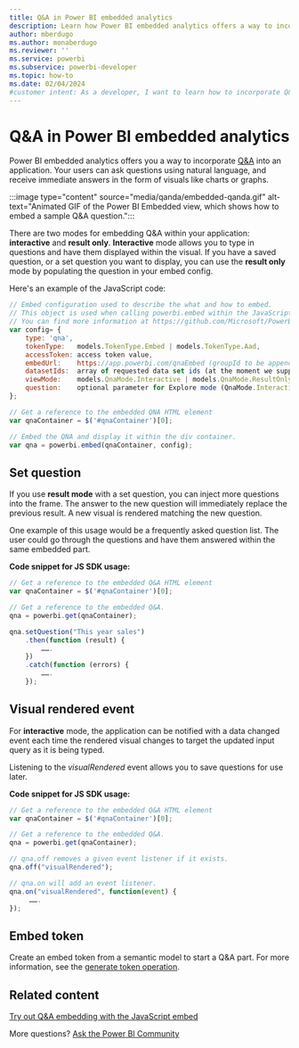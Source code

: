 ```yaml
---
title: Q&A in Power BI embedded analytics
description: Learn how Power BI embedded analytics offers a way to incorporate Q&A into an application and allow your users to ask questions using natural language.
author: mberdugo
ms.author: monaberdugo
ms.reviewer: ''
ms.service: powerbi
ms.subservice: powerbi-developer
ms.topic: how-to
ms.date: 02/04/2024
#customer intent: As a developer, I want to learn how to incorporate Q&A into my application using Power BI embedded analytics so I can write more interactive applications.
---
```


# Q&A in Power BI embedded analytics

Power BI embedded analytics offers you a way to incorporate [Q&A](pbi-glossary.md#qa) into an application. Your users can ask questions using natural language, and receive immediate answers in the form of visuals like charts or graphs.

:::image type="content" source="media/qanda/embedded-qanda.gif" alt-text="Animated GIF of the Power BI Embedded view, which shows how to embed a sample Q&A question.":::

There are two modes for embedding Q&A within your application: **interactive** and **result only**. **Interactive** mode allows you to type in questions and have them displayed within the visual. If you have a saved question, or a set question you want to display, you can use the **result only** mode by populating the question in your embed config.

Here's an example of the JavaScript code:

```javascript
// Embed configuration used to describe the what and how to embed.
// This object is used when calling powerbi.embed within the JavaScript API.
// You can find more information at https://github.com/Microsoft/PowerBI-JavaScript/wiki/Embed-Configuration-Details.
var config= {
    type: 'qna',
    tokenType:   models.TokenType.Embed | models.TokenType.Aad,
    accessToken: access token value,
    embedUrl:    https://app.powerbi.com/qnaEmbed (groupId to be appended as query parameter if required),
    datasetIds:  array of requested data set ids (at the moment we support only one dataset),
    viewMode:    models.QnaMode.Interactive | models.QnaMode.ResultOnly,
    question:    optional parameter for Explore mode (QnaMode.Interactive) and mandatory for Render Result mode (QnaMode.ResultOnly)
};

// Get a reference to the embedded QNA HTML element
var qnaContainer = $('#qnaContainer')[0];

// Embed the QNA and display it within the div container.
var qna = powerbi.embed(qnaContainer, config);
```

## Set question

If you use **result mode** with a set question, you can inject more questions into the frame. The answer to the new question will immediately replace the previous result. A new visual is rendered matching the new question.

One example of this usage would be a frequently asked question list. The user could go through the questions and have them answered within the same embedded part.

**Code snippet for JS SDK usage:**  

```javascript
// Get a reference to the embedded Q&A HTML element
var qnaContainer = $('#qnaContainer')[0];

// Get a reference to the embedded Q&A.
qna = powerbi.get(qnaContainer);

qna.setQuestion("This year sales")
    .then(function (result) {
        …….
    })
    .catch(function (errors) {
        …….
    });
```

## Visual rendered event

For **interactive** mode, the application can be notified with a data changed event each time the rendered visual changes to target the updated input query as it is being typed.

Listening to the *visualRendered* event allows you to save questions for use later.

**Code snippet for JS SDK usage:**  

```javascript
// Get a reference to the embedded Q&A HTML element
var qnaContainer = $('#qnaContainer')[0];

// Get a reference to the embedded Q&A.
qna = powerbi.get(qnaContainer);

// qna.off removes a given event listener if it exists.
qna.off("visualRendered");

// qna.on will add an event listener.
qna.on("visualRendered", function(event) {
     …….
});
```

## Embed token

Create an embed token from a semantic model to start a Q&A part. For more information, see the [generate token operation](/rest/api/power-bi/embedtoken).

## Related content

[Try out Q&A embedding with the JavaScript embed ](https://microsoft.github.io/PowerBI-JavaScript/demo/)

More questions? [Ask the Power BI Community](https://community.powerbi.com/)
